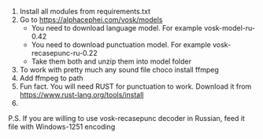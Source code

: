1. Install all modules from requirements.txt
2. Go to https://alphacephei.com/vosk/models
    - You need to download language model. For example vosk-model-ru-0.42
    - You need to download punctuation model. For example vosk-recasepunc-ru-0.22
    - Take them both and unzip them into model folder 
3. To work with pretty much any sound file choco install ffmpeg
4. Add ffmpeg to path
5. Fun fact. You will need RUST for punctuation to work. Download it from https://www.rust-lang.org/tools/install
6. 

P.S. If you are willing to use vosk-recasepunc decoder in Russian, feed it file with 
Windows-1251 encoding 
